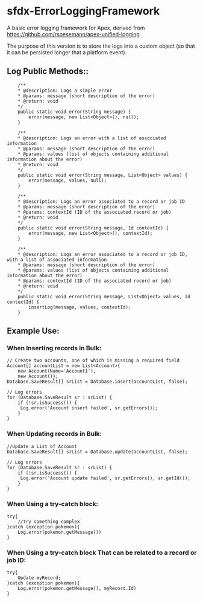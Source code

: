 # sfdx-ErrorLoggingFramework

A basic error logging framework for Apex, derived from https://github.com/rsoesemann/apex-unified-logging

The purpose of this version is to store the logs into a custom object (so that it can be persisted longer that a platform event).

## Log Public Methods::
```apex
    /**
    * @description: Logs a simple error
    * @params: message (short description of the error)
    * @return: void
    */
    public static void error(String message) {
        error(message, new List<Object>(), null);
    }

    /**
    * @description: Logs an error with a list of associated information
    * @params: message (short description of the error)
    * @params: values (list of objects containing additional information about the error)
    * @return: void
    */
    public static void error(String message, List<Object> values) {
        error(message, values, null);
    }

    /**
    * @description: Logs an error associated to a record or job ID
    * @params: message (short description of the error)
    * @params: contextId (ID of the associated record or job)
    * @return: void
    */
    public static void error(String message, Id contextId) {
        error(message, new List<Object>(), contextId);
    }

    /**
    * @description: Logs an error associated to a record or job ID, with a list of associated information
    * @params: message (short description of the error)
    * @params: values (list of objects containing additional information about the error)
    * @params: contextId (ID of the associated record or job)
    * @return: void
    */
    public static void error(String message, List<Object> values, Id contextId) {
        insertLog(message, values, contextId);
    }
```

## Example Use:

### When Inserting records in Bulk:
```apex
// Create two accounts, one of which is missing a required field
Account[] accountList = new List<Account>{
    new Account(Name='Account1'),
    new Account()};
Database.SaveResult[] srList = Database.insert(accountList, false);

// Log errors
for (Database.SaveResult sr : srList) {
    if (!sr.isSuccess()) {
     Log.error('Account insert failed', sr.getErrors());
    }
}
```

### When Updating records in Bulk:
```apex
//Update a List of Account
Database.SaveResult[] srList = Database.update(accountList, false);

// Log errors
for (Database.SaveResult sr : srList) {
    if (!sr.isSuccess()) {
     Log.error('Account update failed', sr.getErrors(), sr.getId());
    }
}
```

### When Using a try-catch block:
```apex
try{
    //try something complex
}catch (exception pokemon){
    Log.error(pokemon.getMessage())
}
```

### When Using a try-catch block That can be related to a record or job ID:
```apex
try{
    Update myRecord;
}catch (exception pokemon){
    Log.error(pokemon.getMessage(), myRecord.Id)
}
```

